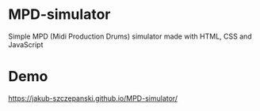 # MPD-simulator
Simple MPD (Midi Production Drums) simulator made with HTML, CSS and JavaScript

# Demo
https://jakub-szczepanski.github.io/MPD-simulator/
